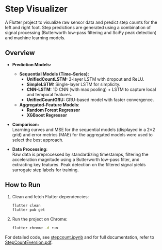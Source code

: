 # Step Visualizer

A Flutter project to visualize raw sensor data and predict step counts for the left and right foot. Step predictions are generated using a combination of signal processing (Butterworth low-pass filtering and SciPy peak detection) and machine learning models.

## Overview

- **Prediction Models:**
  - **Sequential Models (Time-Series):**
    - **UnifiedCountLSTM:** 2-layer LSTM with dropout and ReLU.
    - **SimpleLSTM:** Single-layer LSTM for simplicity.
    - **CNN-LSTM:** 1D CNN (with max pooling) + LSTM to capture local and temporal features.
    - **UnifiedCountGRU:** GRU-based model with faster convergence.
  - **Aggregated-Feature Models:**
    - **Random Forest Regressor**
    - **XGBoost Regressor**

- **Comparison:**  
  Learning curves and MSE for the sequential models (displayed in a 2×2 grid) and error metrics (MAE) for the aggregated models were used to select the best approach.

- **Data Processing:**  
  Raw data is preprocessed by standardizing timestamps, filtering the acceleration magnitude using a Butterworth low-pass filter, and extracting key features. Peak detection on the filtered signal yields surrogate step labels for training.

## How to Run

1. Clean and fetch Flutter dependencies:
    ```bash
    flutter clean
    flutter pub get
    ```
2. Run the project on Chrome:
    ```bash
    flutter chrome -d run
    ```

For detailed code, see [stepcount.ipynb](https://github.com/vikrantsingh29/step_visualizer/blob/master/stepcount.ipynb) and for full documentation, refer to [StepCountEversion.pdf](https://github.com/vikrantsingh29/step_visualizer/blob/master/StepCountEversion.pdf).

